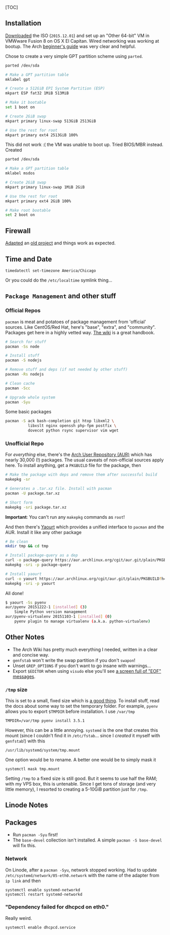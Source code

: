 [TOC]

Installation
------------

[Downloaded](https://www.archlinux.org/download/) the ISO (`2015.12.01`) and
set up an "Other 64-bit" VM in VMWware Fusion 8 on OS X El Capitan. Wired 
networking was working at bootup. The Arch [beginner's guide](https://wiki.archlinux.org/index.php/Beginners%27_guide) was very clear and helpful.

Chose to create a very simple GPT partition scheme using `parted`. 

```bash
parted /dev/sda

# Make a GPT partition table
mklabel gpt

# Create a 512GiB EPI System Partition (ESP)
mkpart ESP fat32 1MiB 513MiB

# Make it bootable
set 1 boot on

# Create 2GiB swap
mkpart primary linux-swap 513GiB 2513GiB

# Use the rest for root
mkpart primary ext4 2513GiB 100%
```

This did not work :( the VM was unable to boot up. Tried BIOS/MBR instead. Created 

```bash
parted /dev/sda

# Make a GPT partition table
mklabel msdos

# Create 2GiB swap
mkpart primary linux-swap 1MiB 2GiB

# Use the rest for root
mkpart primary ext4 2GiB 100%

# Make root bootable
set 2 boot on
```

Firewall
--------

[Adapted](/files/archlinux-firewall.txt) an [old 
project](https://github.com/afreeorange/iptables) and things work as expected.

Time and Date
-------------

    timedatectl set-timezone America/Chicago

Or you could do the `/etc/localtime` symlink thing...

`Package Management` and other stuff
------------------------------------

### Official Repos

`pacman` is meat and potatoes of package management from 'official' sources.
Like CentOS/Red Hat, here's "base", "extra", and "community". Packages get 
here in a highly vetted way. [The 
wiki](https://wiki.archlinux.org/index.php/Pacman) is a great handbook.

```bash
# Search for stuff
pacman -Ss node

# Install stuff
pacman -S nodejs

# Remove stuff and deps (if not needed by other stuff)
pacman -Rs nodejs

# Clean cache
pacman -Scc

# Upgrade whole system
pacman -Syu
```

Some basic packages

```bash
pacman -S ack bash-completion git htop libxml2 \
          libxslt nginx openssh php-fpm postfix \
          dovecot python rsync supervisor vim wget
```

### Unofficial Repo

For *everything* else, there's the [Arch User 
Repository (AUR)](https://aur.archlinux.org/) which has nearly 30,000 (!) 
packages. The usual caveats of non-official sources apply here. To install 
anything, get a `PKGBUILD` file for the package, then

```bash
# Make the package with deps and remove them after successful build
makepkg -sr

# Generates a .tar.xz file. Install with pacman
pacman -U package.tar.xz

# Short form
makepkg -sri package.tar.xz
```

**Important**: You can't run any `makepkg` commands as `root`!

And then there's [Yaourt](https://github.com/archlinuxfr/yaourt) which provides
a unified interface to `pacman` and the AUR. Install it like any other
package

```bash
# Be clean
mkdir tmp && cd tmp

# Install package-query as a dep
curl -o package-query https://aur.archlinux.org/cgit/aur.git/plain/PKGBUILD?h=package-query
makepkg -sri -p package-query

# Install yaourt
curl -o yaourt https://aur.archlinux.org/cgit/aur.git/plain/PKGBUILD?h=yaourt
makepkg -sri -p yaourt
```

All done!

```bash
$ yaourt -Ss pyenv
aur/pyenv 20151222-1 [installed] (3)
    Simple Python version management
aur/pyenv-virtualenv 20151103-1 [installed] (0)
    pyenv plugin to manage virtualenv (a.k.a. python-virtualenv)
```

Other Notes
-----------

*   The Arch Wiki has pretty much everything I needed, written in a clear and
    concise way. 
*   `genfstab` won't write the swap partition if you don't `swapon`!
*   Unset `GREP_OPTIONS` if you don't want to go insane with warnings...
*   Export `$EDITOR` when using `visudo` else you'll see
    [a screen full of "EOF" messages](https://bbs.archlinux.org/viewtopic.php?pid=796380#p796380).

### `/tmp` size

This is set to a small, fixed size which is [a good thing](http://superuser.com/a/619398).
To install stuff, read the docs about some way to set the temporary folder. For
example, `pyenv` allows you to export `$TMPDIR` before installation. I use
`/var/tmp`

    TMPDIR=/var/tmp pyenv install 3.5.1

However, this can be a little annoying. `systemd` is the one that creates this 
mount (since I couldn't find it in `/etc/fstab`... since I *created* it 
myself with `genfstab`!) with this

    /usr/lib/systemd/system/tmp.mount

One option would be to rename. A better one would be to simply mask it

    systemctl mask tmp.mount

Setting `/tmp` to a fixed size is still good. But it seems to use half the
RAM; with my VPS box, this is untenable. Since I get tons of storage (and
very little memory), I resorted to creating a 5-10GiB partition just
for `/tmp`.

Linode Notes
------------

## Packages

*   Run `pacman -Syu` first!
*   The `base-devel` collection isn't installed. A simple `pacman -S base-devel`
    will fix this.

### Network

On Linode, after a `pacman -Syu`, network stopped working. Had to update
`/etc/systemd/network/05-eth0.network` with the name of the adapter from
`ip link` and then

    systemctl enable systemd-networkd
    systemctl restart systemd-networkd

### "Dependency failed for dhcpcd on eth0."

Really weird.

    systemctl enable dhcpcd.service
